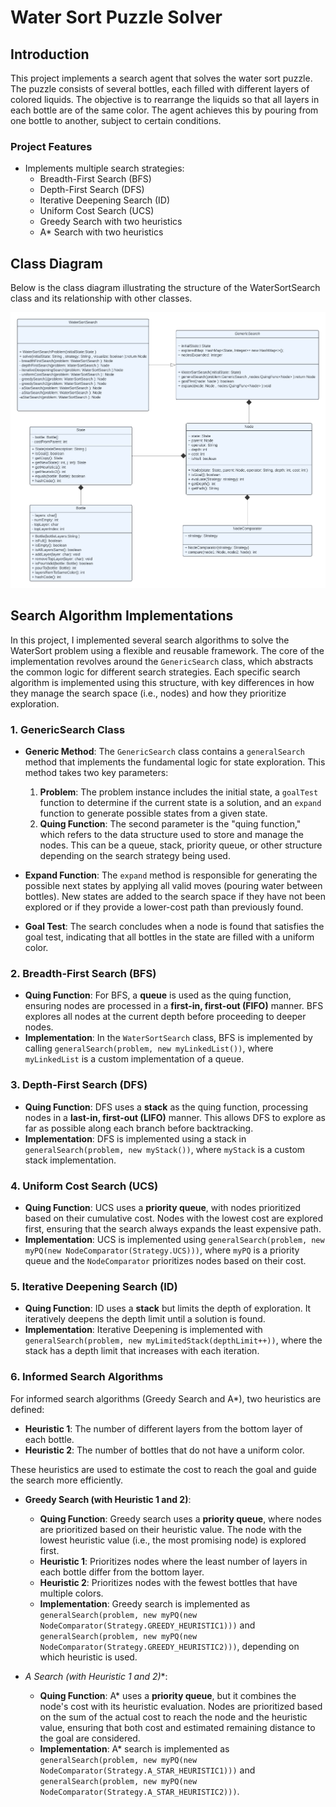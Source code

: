 # Water Sort Puzzle Solver

## Introduction

This project implements a search agent that solves the water sort puzzle. The puzzle consists of several bottles, each filled with different layers of colored liquids. The objective is to rearrange the liquids so that all layers in each bottle are of the same color. The agent achieves this by pouring from one bottle to another, subject to certain conditions.

### Project Features
- Implements multiple search strategies:
  - Breadth-First Search (BFS)
  - Depth-First Search (DFS)
  - Iterative Deepening Search (ID)
  - Uniform Cost Search (UCS)
  - Greedy Search with two heuristics
  - A* Search with two heuristics

## Class Diagram

Below is the class diagram illustrating the structure of the WaterSortSearch class and its relationship with other classes.

![Class Diagram](UML%20class.png)


## Search Algorithm Implementations

In this project, I implemented several search algorithms to solve the WaterSort problem using a flexible and reusable framework. The core of the implementation revolves around the `GenericSearch` class, which abstracts the common logic for different search strategies. Each specific search algorithm is implemented using this structure, with key differences in how they manage the search space (i.e., nodes) and how they prioritize exploration.

### 1. **GenericSearch Class**
- **Generic Method**: The `GenericSearch` class contains a `generalSearch` method that implements the fundamental logic for state exploration. This method takes two key parameters:
  1. **Problem**: The problem instance includes the initial state, a `goalTest` function to determine if the current state is a solution, and an `expand` function to generate possible states from a given state.
  2. **Quing Function**: The second parameter is the "quing function," which refers to the data structure used to store and manage the nodes. This can be a queue, stack, priority queue, or other structure depending on the search strategy being used.

- **Expand Function**: The `expand` method is responsible for generating the possible next states by applying all valid moves (pouring water between bottles). New states are added to the search space if they have not been explored or if they provide a lower-cost path than previously found.

- **Goal Test**: The search concludes when a node is found that satisfies the goal test, indicating that all bottles in the state are filled with a uniform color.

### 2. **Breadth-First Search (BFS)**
- **Quing Function**: For BFS, a **queue** is used as the quing function, ensuring nodes are processed in a **first-in, first-out (FIFO)** manner. BFS explores all nodes at the current depth before proceeding to deeper nodes.
- **Implementation**: In the `WaterSortSearch` class, BFS is implemented by calling `generalSearch(problem, new myLinkedList())`, where `myLinkedList` is a custom implementation of a queue.

### 3. **Depth-First Search (DFS)**
- **Quing Function**: DFS uses a **stack** as the quing function, processing nodes in a **last-in, first-out (LIFO)** manner. This allows DFS to explore as far as possible along each branch before backtracking.
- **Implementation**: DFS is implemented using a stack in `generalSearch(problem, new myStack())`, where `myStack` is a custom stack implementation.

### 4. **Uniform Cost Search (UCS)**
- **Quing Function**: UCS uses a **priority queue**, with nodes prioritized based on their cumulative cost. Nodes with the lowest cost are explored first, ensuring that the search always expands the least expensive path.
- **Implementation**: UCS is implemented using `generalSearch(problem, new myPQ(new NodeComparator(Strategy.UCS)))`, where `myPQ` is a priority queue and the `NodeComparator` prioritizes nodes based on their cost.

### 5. **Iterative Deepening Search (ID)**
- **Quing Function**: ID uses a **stack** but limits the depth of exploration. It iteratively deepens the depth limit until a solution is found.
- **Implementation**: Iterative Deepening is implemented with `generalSearch(problem, new myLimitedStack(depthLimit++))`, where the stack has a depth limit that increases with each iteration.

### 6. **Informed Search Algorithms**
For informed search algorithms (Greedy Search and A*), two heuristics are defined:
- **Heuristic 1**: The number of different layers from the bottom layer of each bottle.
- **Heuristic 2**: The number of bottles that do not have a uniform color.

These heuristics are used to estimate the cost to reach the goal and guide the search more efficiently.

- **Greedy Search (with Heuristic 1 and 2)**:
  - **Quing Function**: Greedy search uses a **priority queue**, where nodes are prioritized based on their heuristic value. The node with the lowest heuristic value (i.e., the most promising node) is explored first.
  - **Heuristic 1**: Prioritizes nodes where the least number of layers in each bottle differ from the bottom layer.
  - **Heuristic 2**: Prioritizes nodes with the fewest bottles that have multiple colors.
  - **Implementation**: Greedy search is implemented as `generalSearch(problem, new myPQ(new NodeComparator(Strategy.GREEDY_HEURISTIC1)))` and `generalSearch(problem, new myPQ(new NodeComparator(Strategy.GREEDY_HEURISTIC2)))`, depending on which heuristic is used.

- **A* Search (with Heuristic 1 and 2)**:
  - **Quing Function**: A* uses a **priority queue**, but it combines the node's cost with its heuristic evaluation. Nodes are prioritized based on the sum of the actual cost to reach the node and the heuristic value, ensuring that both cost and estimated remaining distance to the goal are considered.
  - **Implementation**: A* search is implemented as `generalSearch(problem, new myPQ(new NodeComparator(Strategy.A_STAR_HEURISTIC1)))` and `generalSearch(problem, new myPQ(new NodeComparator(Strategy.A_STAR_HEURISTIC2)))`.



